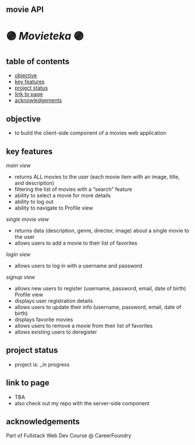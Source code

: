 ##  movie API
# :purple_circle: *Movieteka* :purple_circle:

## table of contents
* [objective](#objective)
* [key features](#key-features)
* [project status](#project-status)
* [link to page](#link-to-page)
* [acknowledgements](#acknowledgements)

## objective
- to build the client-side component of a movies web application 

## key features
*main view*
- returns ALL movies to the user (each movie item with an image, title, and description)
- filtering the list of movies with a “search” feature
- ability to select a movie for more details
- ability to log out
- ability to navigate to Profile view

*single movie view*
- returns data (description, genre, director, image) about a single movie to the user
- allows users to add a movie to their list of favorites

*login view*
- allows users to log in with a username and password

*signup view*
- allows new users to register (username, password, email, date of birth)
Profile view
- displays user registration details
- allows users to update their info (username, password, email, date of birth)
- displays favorite movies
- allows users to remove a movie from their list of favorites
- allows existing users to deregister

## project status
- project is: _in progress

## link to page
- TBA
- also check out my repo with the server-side component 

## acknowledgements
Part of Fullstack Web Dev Course @ CareerFoundry
